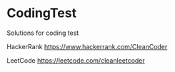 # CodingTest
Solutions for coding test

HackerRank
https://www.hackerrank.com/CleanCoder

LeetCode
https://leetcode.com/cleanleetcoder
